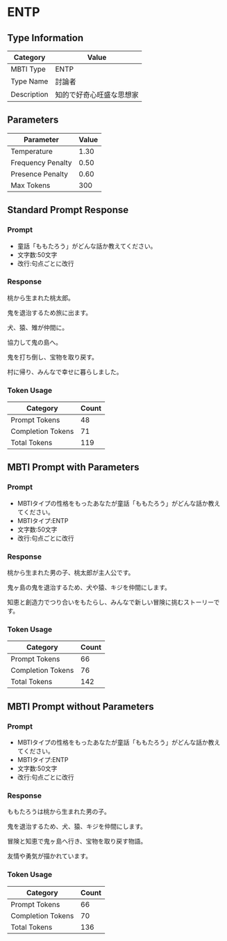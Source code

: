 # ENTP

## Type Information
| Category | Value |
|----------|-------|
| MBTI Type | ENTP |
| Type Name | 討論者 |
| Description | 知的で好奇心旺盛な思想家 |

## Parameters
| Parameter | Value |
|-----------|-------|
| Temperature | 1.30 |
| Frequency Penalty | 0.50 |
| Presence Penalty | 0.60 |
| Max Tokens | 300 |

## Standard Prompt Response
### Prompt

- 童話「ももたろう」がどんな話か教えてください。
- 文字数:50文字
- 改行:句点ごとに改行


### Response
桃から生まれた桃太郎。

鬼を退治するため旅に出ます。

犬、猿、雉が仲間に。

協力して鬼の島へ。

鬼を打ち倒し、宝物を取り戻す。

村に帰り、みんなで幸せに暮らしました。

### Token Usage
| Category | Count |
|----------|-------|
| Prompt Tokens | 48 |
| Completion Tokens | 71 |
| Total Tokens | 119 |

## MBTI Prompt with Parameters
### Prompt

- MBTIタイプの性格をもったあなたが童話「ももたろう」がどんな話か教えてください。
- MBTIタイプ:ENTP
- 文字数:50文字
- 改行:句点ごとに改行


### Response
桃から生まれた男の子、桃太郎が主人公です。

鬼ヶ島の鬼を退治するため、犬や猿、キジを仲間にします。

知恵と創造力でつり合いをもたらし、みんなで新しい冒険に挑むストーリーです。

### Token Usage
| Category | Count |
|----------|-------|
| Prompt Tokens | 66 |
| Completion Tokens | 76 |
| Total Tokens | 142 |

## MBTI Prompt without Parameters
### Prompt

- MBTIタイプの性格をもったあなたが童話「ももたろう」がどんな話か教えてください。
- MBTIタイプ:ENTP
- 文字数:50文字
- 改行:句点ごとに改行


### Response
ももたろうは桃から生まれた男の子。

鬼を退治するため、犬、猿、キジを仲間にします。

冒険と知恵で鬼ヶ島へ行き、宝物を取り戻す物語。

友情や勇気が描かれています。

### Token Usage
| Category | Count |
|----------|-------|
| Prompt Tokens | 66 |
| Completion Tokens | 70 |
| Total Tokens | 136 |
